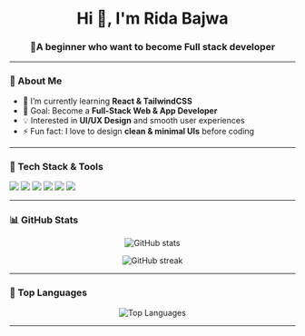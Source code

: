 <h1 align="center">Hi 👋, I'm Rida Bajwa</h1>
<h3 align="center">🚀A beginner who want to become Full stack developer</h3>

---

### 🌟 About Me  
- 🌱 I’m currently learning **React & TailwindCSS**  
- 🎯 Goal: Become a **Full-Stack Web & App Developer**  
- 💡 Interested in **UI/UX Design** and smooth user experiences  
- ⚡ Fun fact: I love to design **clean & minimal UIs** before coding  

---

### 🔧 Tech Stack & Tools  
<p align="left">
  <img src="https://img.shields.io/badge/Code-HTML5-orange?logo=html5&logoColor=white" />
  <img src="https://img.shields.io/badge/Code-CSS3-blue?logo=css3&logoColor=white" />
  <img src="https://img.shields.io/badge/Code-JavaScript-yellow?logo=javascript&logoColor=black" />
  <img src="https://img.shields.io/badge/Framework-React-61DAFB?logo=react&logoColor=black" />
  <img src="https://img.shields.io/badge/Styling-TailwindCSS-38B2AC?logo=tailwind-css&logoColor=white" />
  <img src="https://img.shields.io/badge/Design-Figma-9cf?logo=figma&logoColor=black" />
</p>

---

### 📊 GitHub Stats  
<p align="center">
  <img src="https://github-readme-stats.vercel.app/api?username=ridabajwa1024&show_icons=true&theme=tokyonight" alt="GitHub stats" />
</p>

<p align="center">
  <img src="https://github-readme-streak-stats.herokuapp.com/?user=ridabajwa1024&theme=tokyonight" alt="GitHub streak" />
</p>

---

### 🚀 Top Languages  
<p align="center">
  <img src="https://github-readme-stats.vercel.app/api/top-langs/?username=ridabajwa1024&layout=compact&theme=tokyonight" alt="Top Languages" />
</p>

---

